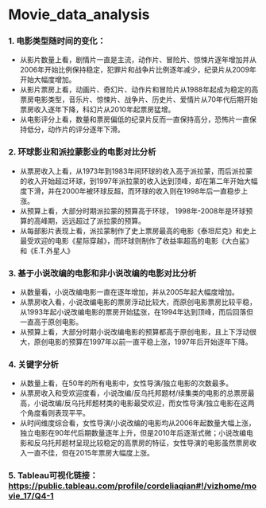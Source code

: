 # Movie_data_analysis
### 1. 电影类型随时间的变化：
* 从影片数量上看，剧情片一直是主流，动作片、冒险片、惊悚片逐年增加并从2006年开始比例保持稳定，犯罪片和战争片比例逐年减少，纪录片从2009年开始大幅度增加。
* 从影片票房上看，动画片、奇幻片、动作片和冒险片从1988年起成为稳定的高票房电影类型，音乐片、惊悚片、战争片、历史片、爱情片从70年代后期开始票房收入逐年下降，科幻片从2010年起票房猛增。
* 从电影评分上看，数量和票房偏低的纪录片反而一直保持高分，恐怖片一直保持低分，动作片的评分逐年下滑。
### 2. 环球影业和派拉蒙影业的电影对比分析
* 从票房收入上看，从1973年到1983年间环球的收入高于派拉蒙，而后派拉蒙的收入开始超过环球，到1997年派拉蒙的收入达到顶峰，却在第二年开始大幅度下滑，并在2000年被环球反超，而环球的收入则在1998年后一直稳步上涨。
*	从预算上看，大部分时期派拉蒙的预算高于环球， 1998年-2008年是环球预算的高峰期，远远超过了派拉蒙的预算。
*	从每部影片表现上看，派拉蒙制作了史上票房最高的电影《泰坦尼克》和史上最受欢迎的电影《星际穿越》，而环球则制作了收益率超高的电影《大白鲨》和《E.T.外星人》
### 3. 基于小说改编的电影和非小说改编的电影对比分析
* 从数量看，小说改编电影一直在逐年增加，并从2005年起大幅度增加。
*	从票房收入看，小说改编电影的票房浮动比较大，而原创电影票房比较平稳，从1993年起小说改编电影的票房开始猛涨，在1994年达到顶峰，而后回落但一直高于原创电影。
*	从预算上看，大部分时期小说改编电影的预算都高于原创电影，且上下浮动很大，原创电影的预算在1997年以前一直平稳上涨，1997年后开始逐年下降。
### 4. 关键字分析
* 从数量上看，在50年的所有电影中，女性导演/独立电影的次数最多。
*	从票房收入和受欢迎度看，小说改编/反乌托邦题材/续集类的电影的总票房最高，小说改编/反乌托邦题材类的电影最受欢迎，而女性导演/独立电影在这两个角度看则表现平平。
*	从时间维度综合看，女性导演/小说改编的电影均从2006年起数量大幅上涨，独立电影在90年代后期数量逐年上升，但是2010年后逐渐式微；小说改编电影和反乌托邦题材呈现比较稳定的高票房的特征，女性导演的电影虽然票房收入一直不佳，但在2015年票房大幅度上涨。
### 5. Tableau可视化链接： https://public.tableau.com/profile/cordeliaqian#!/vizhome/movie_17/Q4-1
